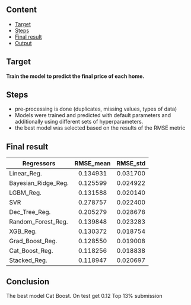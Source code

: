 ## Content
* [Target](#Target)
* [Steps](#Steps)
* [Final result](#Final-result)
* [Output](#Output)

## Target
**Train the model to predict the final price of each home.**

## Steps
- pre-processing is done (duplicates, missing values, types of data)
- Models were trained and predicted with default parameters and additionally using different sets of hyperparameters.
- the best model was selected based on the results of the RMSE metric

## Final result
| Regressors          | RMSE_mean | RMSE_std |
|---------------------|:---------:|:--------:|
| Linear_Reg.         |  0.134931 | 0.031700 |
| Bayesian_Ridge_Reg. |  0.125599 | 0.024922 |
| LGBM_Reg.           |  0.131588 | 0.020140 |
| SVR                 |  0.278757 | 0.022400 |
| Dec_Tree_Reg.       |  0.205279 | 0.028678 |
| Random_Forest_Reg.  |  0.139848 | 0.023283 |
| XGB_Reg.            |  0.130372 | 0.018754 |
| Grad_Boost_Reg.     |  0.128550 | 0.019008 |
| Cat_Boost_Reg.      |  0.118256 | 0.018838 |
| Stacked_Reg.        |  0.118947 | 0.020697 |

## Conclusion
The best model Cat Boost.
On test get 0.12
Top 13% submission
